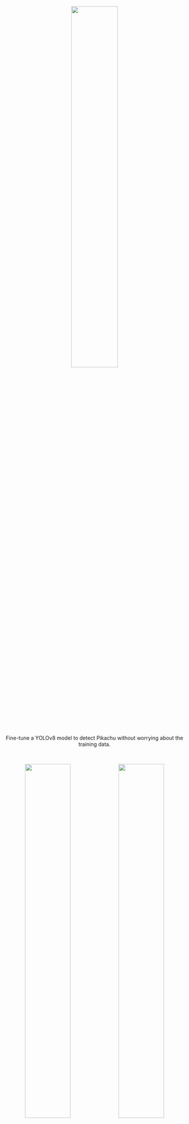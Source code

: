 <br>

<p align="center" width="100%">
  <img src="https://github.com/paulinamoskwa/detect-pikachu/assets/104844027/7aa24fc2-3598-474f-bfae-fe6a3452d193" style="width: 50%; display: block; margin: auto;"></a><br>
  Fine-tune a YOLOv8 model to detect Pikachu without worrying about the training data.<br>
</p>

<br>

<p align="center">
  <img src="https://github.com/paulinamoskwa/detect-pikachu/assets/104844027/c8b49e72-9afb-4c51-8c86-573c3547fc3a" width="49.5%"/> 
  <img src="https://github.com/paulinamoskwa/detect-pikachu/assets/104844027/dc0eb7fd-3af1-411e-920c-72f4c6573c14" width="49.5%"/><br>
  <i>3D Pikachu modeling, synthetic data generation with Unity Perception.</i><br><br>
  <img src="https://github.com/paulinamoskwa/detect-pikachu/assets/104844027/bcad884c-8bf1-4ba8-842e-0d828449c5df" width="49.5%"/> 
  <img src="https://github.com/paulinamoskwa/detect-pikachu/assets/104844027/d6be350e-6db9-4bf2-b1a8-01a163912318" width="49.5%"/><br>
  <i>YOLOv8 fine-tuning exclusively on synthetic data.</i>
</p>

# About

The main problem when training a detection model, or generally when dealing with machine learning models, is the data. The goal of this project is to train an object detection model (YOLOv8) without manually creating every training image and annotation. Instead, we create a 3D model of the object and we exploit the Unity Perception package to automatically generate several images and annotations.

The overall pipeline looks as follows.
<p align="center" width="100%">
<img src="https://github.com/paulinamoskwa/detect-pikachu/assets/104844027/4a8b6a39-3ff6-4c6b-8037-76d78f5fee8a" style="width: 100%">
</p>

- Use MagiScan 3D to make the 3D model of Pikachu. This model is in a raw format and needs some cleaning.
- The raw 3D Pikachu model is post-processed in Blender, where small noises are deleted.
- Export the 3D model and its texture, and move it to Unity, where a Perception project needs to be set up.
- Generate the detection data. Afterwards, modify the generated coordinates to match the YOLOv8 format.
- Finally, train the YOLOv8 model solely with synthetic data.

<br>

<br>

<p align="center" width="100%">
  <a href="https://github.com/paulinamoskwa/detect-pikachu/tree/main/tutorial.md">
    <img src="https://github.com/paulinamoskwa/detect-pikachu/assets/104844027/3d75596b-c157-4e46-92c9-aa5dd919f376" style="width: 100%">
  </a>
</p>


